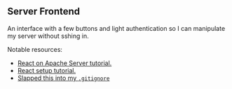 ## Server Frontend

An interface with a few buttons and light authentication so I can manipulate my server without sshing in.

Notable resources:
- [React on Apache Server tutorial.](https://gist.github.com/YW-Tseng/63c36ccb58a25a09f7096bbb602ac1de)
- [React setup tutorial.](https://codeburst.io/setting-up-a-react-project-from-scratch-d62f38ab6d97)
- [Slapped this into my `.gitignore`](https://github.com/facebook/react/blob/master/.gitignore)
